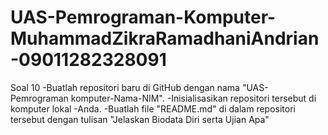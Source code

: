 # UAS-Pemrograman-Komputer-MuhammadZikraRamadhaniAndrian-09011282328091
Soal 10 -Buatlah repositori baru di GitHub dengan nama "UAS-Pemrograman komputer-Nama-NIM". -Inisialisasikan repositori tersebut di komputer lokal -Anda. -Buatlah file "README.md" di dalam repositori tersebut dengan tulisan "Jelaskan Biodata Diri serta Ujian Apa"
